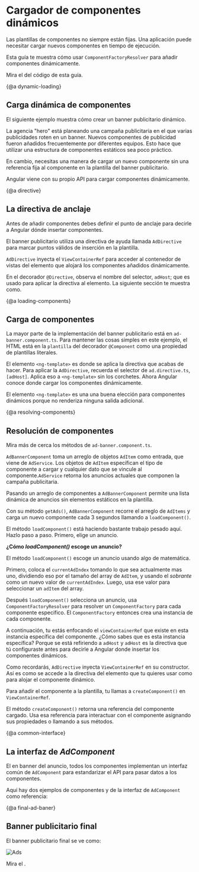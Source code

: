 # Cargador de componentes dinámicos

Las plantillas de componentes no siempre están fijas. Una aplicación puede necesitar cargar nuevos componentes en tiempo de ejecución.

Esta guía te muestra cómo usar `ComponentFactoryResolver` para añadir componentes dinámicamente.

Mira el <live-example name="dynamic-component-loader"></live-example>
del código de esta guía.

{@a dynamic-loading}

## Carga dinámica de componentes

El siguiente ejemplo muestra cómo crear un banner publicitario dinámico.

La agencia "hero" está planeando una campaña publicitaria en el que varias publicidades roten en un banner. Nuevos componentes de publicidad fueron añadidos frecuentemente por diferentes equipos. Esto hace que utilizar una estructura de componentes estáticos sea poco práctico.

En cambio, necesitas una manera de cargar un nuevo componente sin una referencia fija
al componente en la plantilla del banner publicitario.

Angular viene con su propio API para cargar componentes dinámicamente. 

{@a directive}

## La directiva de anclaje

Antes de añadir componentes debes definir el punto de anclaje
para decirle a Angular dónde insertar componentes. 

El banner publicitario utiliza una directiva de ayuda llamada `AdDirective` para
marcar puntos válidos de inserción en la plantilla.


<code-example path="dynamic-component-loader/src/app/ad.directive.ts" header="src/app/ad.directive.ts"></code-example>



`AdDirective` inyecta el `ViewContainerRef` para acceder al contenedor
de vistas del elemento que alojará los componentes añadidos dinámicamente.

En el decorador `@Directive`, observa el nombre del selector, `adHost`;
que es usado para aplicar la directiva al elemento. 
La siguiente sección te muestra como.

{@a loading-components}

## Carga de componentes

La mayor parte de la implementación del banner publicitario está en `ad-banner.component.ts`.
Para mantener las cosas simples en este ejemplo, el HTML está en la `plantilla` del decorador `@Component` como una propiedad de plantillas literales.

El elemento `<ng-template>` es donde se aplica la directiva que acabas de hacer.
Para aplicar la `AdDirective`, recuerda el selector de `ad.directive.ts`,
`[adHost]`. Aplica eso a `<ng-template>` sin los corchetes. Ahora Angular conoce
donde cargar los componentes dinámicamente.


<code-example path="dynamic-component-loader/src/app/ad-banner.component.ts" region="ad-host" header="src/app/ad-banner.component.ts (template)"></code-example>



El elemento `<ng-template>` es una una buena elección para componentes dinámicos
porque no renderiza ninguna salida adicional.


{@a resolving-components}


## Resolución de componentes

Mira más de cerca los métodos de `ad-banner.component.ts`.

`AdBannerComponent` toma un arreglo de objetos `AdItem` como entrada,
que viene de `AdService`. Los objetos de `AdItem` específican
el tipo de componente a cargar y cualquier dato que se vincule al
componente.`AdService` retorna los anuncios actuales que componen la campaña publicitaria.

Pasando un arreglo de componentes a `AdBannerComponent` permite una
lista dinámica de anuncios sin elementos estáticos en la plantilla.

Con su método `getAds()`, `AdBannerComponent` recorre el arreglo de `AdItems`
y carga un nuevo componente cada 3 segundos llamando a `loadComponent()`.


<code-example path="dynamic-component-loader/src/app/ad-banner.component.ts" region="class" header="src/app/ad-banner.component.ts (excerpt)"></code-example>



El método `loadComponent()` está haciendo bastante trabajo pesado aquí.
Hazlo paso a paso. Primero, elige un anuncio.


<div class="alert is-helpful">



**¿Cómo _loadComponent()_ escoge un anuncio?**

El método `loadComponent()` escoge un anuncio usando algo de matemática.

Primero, coloca el `currentAdIndex` tomando lo que sea
actualmente mas uno, dividiendo eso por el tamaño del array de `AdItem`, y
usando el _sobrante_ como un nuevo valor de `currentAdIndex`. Luego, usa ese 
valor para seleccionar un `adItem` del array.


</div>


Después `loadComponent()` selecciona un anuncio, usa `ComponentFactoryResolver`
para resolver un `ComponentFactory` para cada componente especifico.
El `ComponentFactory` entonces crea una instancia de cada componente.

A continuación, tu estás enfocando el `viewContainerRef` que
existe en esta instancia específica del componente. ¿Cómo sabes que es
esta instancia específica? Porque se está refiriendo a `adHost` y `adHost` es la 
directiva que tú configuraste antes para decirle a Angular donde insertar los componentes dinámicos.

Como recordarás, `AdDirective` inyecta `ViewContainerRef` en su constructor.
Así es como se accede a la directiva del elemento que tu quieres usar como para alojar
el componente dinámico.

Para añadir el componente a la plantilla, tu llamas a `createComponent()` en `ViewContainerRef`.

El método `createComponent()` retorna una referencia del componente cargado.
Usa esa referencia para interactuar con el componente asignando sus propiedades o llamando a sus métodos.



{@a common-interface}


## La interfaz de _AdComponent_

El en banner del anuncio, todos los componentes implementan un interfaz común de `AdComponent` para
estandarizar el API para pasar datos a los componentes.

Aquí hay dos ejemplos de componentes y de la interfaz de `AdComponent` como referencia:


<code-tabs>

  <code-pane header="hero-job-ad.component.ts" path="dynamic-component-loader/src/app/hero-job-ad.component.ts">

  </code-pane>

  <code-pane header="hero-profile.component.ts" path="dynamic-component-loader/src/app/hero-profile.component.ts">

  </code-pane>

  <code-pane header="ad.component.ts" path="dynamic-component-loader/src/app/ad.component.ts">

  </code-pane>

</code-tabs>



{@a final-ad-baner}


## Banner publicitario final
El banner publicitario final se ve como:

<div class="lightbox">
  <img src="generated/images/guide/dynamic-component-loader/ads-example.gif" alt="Ads">
</div>

Mira el <live-example name="dynamic-component-loader"></live-example>.
